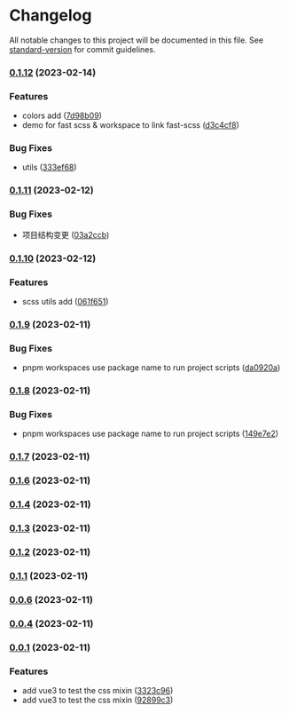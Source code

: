 # Changelog

All notable changes to this project will be documented in this file. See [standard-version](https://github.com/conventional-changelog/standard-version) for commit guidelines.

### [0.1.12](https://github.com/laoer536/fast-scss/compare/v0.1.11...v0.1.12) (2023-02-14)


### Features

* colors add ([7d98b09](https://github.com/laoer536/fast-scss/commit/7d98b09afca51fc8e53efdcc8ddbb3ea226f1f6b))
* demo for fast scss & workspace to link fast-scss ([d3c4cf8](https://github.com/laoer536/fast-scss/commit/d3c4cf80182db289277aacd82a41291d11f259da))


### Bug Fixes

* utils ([333ef68](https://github.com/laoer536/fast-scss/commit/333ef689cfa6585b10cb3f36fbf5f33c1c10f688))

### [0.1.11](https://github.com/laoer536/fast-scss/compare/v0.1.10...v0.1.11) (2023-02-12)


### Bug Fixes

* 项目结构变更 ([03a2ccb](https://github.com/laoer536/fast-scss/commit/03a2ccbf5292a08b11db18c5428e47cecb07bf19))

### [0.1.10](https://github.com/laoer536/fast-scss/compare/v0.1.9...v0.1.10) (2023-02-12)


### Features

* scss utils add ([061f651](https://github.com/laoer536/fast-scss/commit/061f65108624873f4003f39edd7d81f2b17f1e2c))

### [0.1.9](https://github.com/laoer536/fast-scss/compare/v0.1.8...v0.1.9) (2023-02-11)


### Bug Fixes

* pnpm workspaces use package name to run project scripts ([da0920a](https://github.com/laoer536/fast-scss/commit/da0920a41ee0ec07fe74adec7d32ff20ac66b667))

### [0.1.8](https://github.com/laoer536/fast-scss/compare/v0.1.7...v0.1.8) (2023-02-11)


### Bug Fixes

* pnpm workspaces use package name to run project scripts ([149e7e2](https://github.com/laoer536/fast-scss/commit/149e7e25c645147fb490d416602370c5385c56f5))

### [0.1.7](https://github.com/laoer536/fast-scss/compare/v0.1.6...v0.1.7) (2023-02-11)

### [0.1.6](https://github.com/laoer536/fast-scss/compare/v0.0.12...v0.1.6) (2023-02-11)

### [0.1.4](https://github.com/laoer536/fast-scss/compare/v0.0.11...v0.1.4) (2023-02-11)

### [0.1.3](https://github.com/laoer536/fast-scss/compare/v0.0.10...v0.1.3) (2023-02-11)

### [0.1.2](https://github.com/laoer536/fast-scss/compare/v0.0.9...v0.1.2) (2023-02-11)

### [0.1.1](https://github.com/laoer536/fast-scss/compare/v0.0.8...v0.1.1) (2023-02-11)

### [0.0.6](https://github.com/laoer536/fast-scss/compare/v0.0.7...v0.0.6) (2023-02-11)

### [0.0.4](https://github.com/laoer536/fast-scss/compare/v0.0.6...v0.0.4) (2023-02-11)

### [0.0.1](https://github.com/laoer536/fast-scss/compare/v0.0.3...v0.0.1) (2023-02-11)


### Features

* add vue3 to test the css mixin ([3323c96](https://github.com/laoer536/fast-scss/commit/3323c96febeb3d76843bbfd6dcfaf7084dfdf20b))
* add vue3 to test the css mixin ([92899c3](https://github.com/laoer536/fast-scss/commit/92899c38cd57b1c05bedd2d13ea6d47dbe5ad83c))
